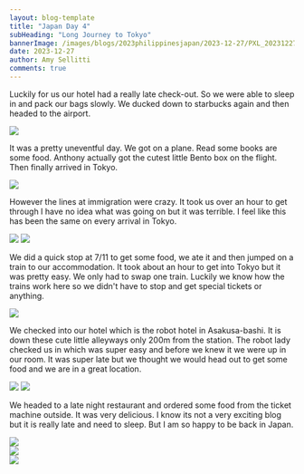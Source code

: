 ```yaml
---
layout: blog-template
title: "Japan Day 4"
subHeading: "Long Journey to Tokyo"
bannerImage: /images/blogs/2023philippinesjapan/2023-12-27/PXL_20231227_112012327.jpg_compressed.JPEG
date: 2023-12-27
author: Amy Sellitti
comments: true
---
```



Luckily for us our hotel had a really late check-out. So we were able to sleep in and pack our bags slowly. We ducked down to starbucks again and then headed to the airport. 

<div class="center-image"><img src="/images/blogs/2023philippinesjapan/2023-12-27/PXL_20231227_014248387.jpg_compressed.JPEG" /></div>

It was a pretty uneventful day. We got on a plane. Read some books are some food. Anthony actually got the cutest little Bento box on the flight. Then finally arrived in Tokyo.

<div class="center-image"><img src="/images/blogs/2023philippinesjapan/2023-12-27/PXL_20231227_050242139.jpg_compressed.JPEG" /></div>

However the lines at immigration were crazy. It took us over an hour to get through I have no idea what was going on but it was terrible. I feel like this has been the same on every arrival in Tokyo. 

<div class="grid-2c">
  <img src="/images/blogs/2023philippinesjapan/2023-12-27/PXL_20231227_112012327.jpg_compressed.JPEG"/>
  <img src="/images/blogs/2023philippinesjapan/2023-12-27/PXL_20231227_112022758.jpg_compressed.JPEG"/>
</div>

We did a quick stop at 7/11 to get some food, we ate it and then jumped on a train to our accommodation. It took about an hour to get into Tokyo but it was pretty easy. We only had to swap one train. Luckily we know how the trains work here so we didn't have to stop and get special tickets or anything. 

<div class="center-image"><img src="/images/blogs/2023philippinesjapan/2023-12-27/PXL_20231227_125528576.jpg_compressed.JPEG" /></div>

We checked into our hotel which is the robot hotel in Asakusa-bashi. It is down these cute little alleyways only 200m from the station. The robot lady checked us in which was super easy and before we knew it we were up in our room. It was super late but we thought we would head out to get some food and we are in a great location. 

<div class="grid-2c">
  <img src="/images/blogs/2023philippinesjapan/2023-12-27/PXL_20231227_142035457.jpg_compressed.JPEG"/>
  <img src="/images/blogs/2023philippinesjapan/2023-12-27/PXL_20231227_142251868.jpg_compressed.JPEG"/>
</div>

We headed to a late night restaurant and ordered some food from the ticket machine outside. It was very delicious. I know its not a very exciting blog but it is really late and need to sleep. But I am so happy to be back in Japan. 

<div class="center-image"><img src="/images/blogs/2023philippinesjapan/2023-12-27/PXL_20231227_151222714.jpg_compressed.JPEG" /></div>
<div class="center-image"><img src="/images/blogs/2023philippinesjapan/2023-12-27/PXL_20231227_151927884.jpg_compressed.JPEG" /></div>
<div class="center-image"><img src="/images/blogs/2023philippinesjapan/2023-12-27/PXL_20231227_153254956.jpg_compressed.JPEG" /></div>








